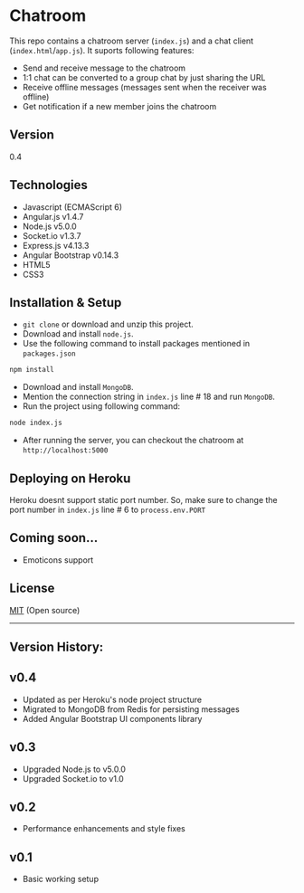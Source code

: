 Chatroom
====

This repo contains a chatroom server (`index.js`) and a chat client (`index.html`/`app.js`). It suports following features:

  - Send and receive message to the chatroom
  - 1:1 chat can be converted to a group chat by just sharing the URL
  - Receive offline messages (messages sent when the receiver was offline)
  - Get notification if a new member joins the chatroom 


Version
----

0.4


Technologies
----
* Javascript (ECMAScript 6)
* Angular.js v1.4.7
* Node.js v5.0.0
* Socket.io v1.3.7
* Express.js v4.13.3
* Angular Bootstrap v0.14.3
* HTML5
* CSS3


Installation & Setup
----
* `git clone` or download and unzip this project.
* Download and install `node.js`.
* Use the following command to install packages mentioned in `packages.json`
```sh
npm install
```

* Download and install `MongoDB`. 
* Mention the connection string in `index.js` line # 18 and run `MongoDB`.
* Run the project using following command:
```sh
node index.js
```

* After running the server, you can checkout the chatroom at `http://localhost:5000`

Deploying on Heroku
----
Heroku doesnt support static port number. So, make sure to change the port number in `index.js` line # 6 to `process.env.PORT`

Coming soon...
----
  - Emoticons support


License
----

[MIT] (Open source)

[MIT]:http://opensource.org/licenses/MIT

___

Version History:
----
v0.4
-----------
* Updated as per Heroku's node project structure
* Migrated to MongoDB from Redis for persisting messages
* Added Angular Bootstrap UI components library

v0.3
-----------
* Upgraded Node.js to v5.0.0
* Upgraded Socket.io to v1.0

v0.2
-----------
* Performance enhancements and style fixes

v0.1
-----------
* Basic working setup
